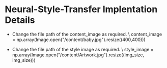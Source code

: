 # Neural-Style-Transfer Implentation Details
- Change the file path of the content_image as required. \\
content_image = np.array(Image.open("/content/baby.jpg").resize((400,400)))

- Change the file path of the style image as required. \\
style_image =  np.array(Image.open("/content/Artwork.jpg").resize((img_size, img_size)))
